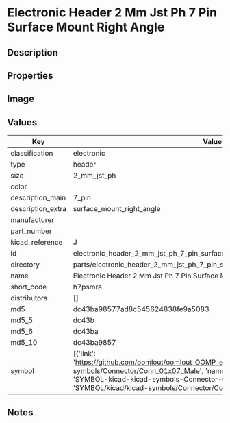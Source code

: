 # Electronic Header 2 Mm Jst Ph 7 Pin Surface Mount Right Angle

## Description

## Properties


## Image


## Values

| Key | Value |
| --- | --- |
| classification | electronic |
| type | header |
| size | 2_mm_jst_ph |
| color |  |
| description_main | 7_pin |
| description_extra | surface_mount_right_angle |
| manufacturer |  |
| part_number |  |
| kicad_reference | J |
| id | electronic_header_2_mm_jst_ph_7_pin_surface_mount_right_angle |
| directory | parts/electronic_header_2_mm_jst_ph_7_pin_surface_mount_right_angle |
| name | Electronic Header 2 Mm Jst Ph 7 Pin Surface Mount Right Angle |
| short_code | h7psmra |
| distributors | [] |
| md5 | dc43ba98577ad8c545624838fe9a5083 |
| md5_5 | dc43b |
| md5_6 | dc43ba |
| md5_10 | dc43ba9857 |
| symbol | [{'link': 'https://github.com/oomlout/oomlout_OOMP_eda_V2/tree/main/SYMBOL/kicad/kicad-symbols/Connector/Conn_01x07_Male', 'name': 'Connector : Conn_01x07_Male', 'id': 'SYMBOL-kicad-kicad-symbols-Connector-Conn_01x07_Male', 'directory': 'SYMBOL/kicad/kicad-symbols/Connector/Conn_01x07_Male/'}] |

## Notes

